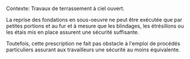 Contexte: Travaux de terrassement à ciel ouvert.

La reprise des fondations en sous-oeuvre ne peut être exécutée que par petites portions et au fur et à mesure que les blindages, les étrésillons ou les étais mis en place assurent une sécurité suffisante.

Toutefois, cette prescription ne fait pas obstacle à l'emploi de procédés particuliers assurant aux travailleurs une sécurité au moins équivalente.